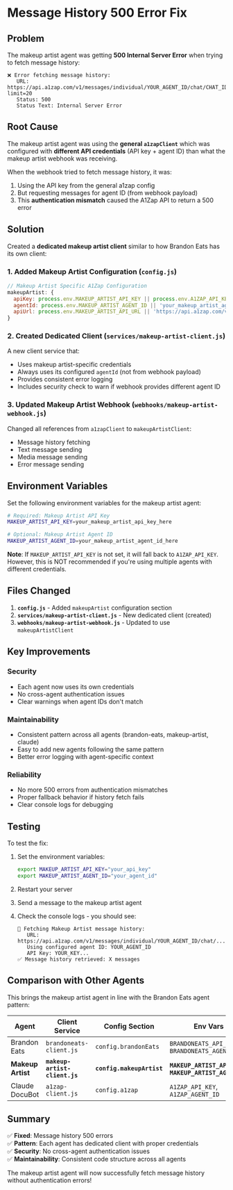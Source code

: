 # Message History 500 Error Fix

## Problem

The makeup artist agent was getting **500 Internal Server Error** when trying to fetch message history:

```
❌ Error fetching message history:
   URL: https://api.a1zap.com/v1/messages/individual/YOUR_AGENT_ID/chat/CHAT_ID?limit=20
   Status: 500
   Status Text: Internal Server Error
```

## Root Cause

The makeup artist agent was using the **general `a1zapClient`** which was configured with **different API credentials** (API key + agent ID) than what the makeup artist webhook was receiving.

When the webhook tried to fetch message history, it was:
1. Using the API key from the general a1zap config
2. But requesting messages for agent ID (from webhook payload)
3. This **authentication mismatch** caused the A1Zap API to return a 500 error

## Solution

Created a **dedicated makeup artist client** similar to how Brandon Eats has its own client:

### 1. Added Makeup Artist Configuration (`config.js`)

```javascript
// Makeup Artist Specific A1Zap Configuration
makeupArtist: {
  apiKey: process.env.MAKEUP_ARTIST_API_KEY || process.env.A1ZAP_API_KEY || 'your_makeup_artist_api_key_here',
  agentId: process.env.MAKEUP_ARTIST_AGENT_ID || 'your_makeup_artist_agent_id_here',
  apiUrl: process.env.MAKEUP_ARTIST_API_URL || 'https://api.a1zap.com/v1/messages/individual'
}
```

### 2. Created Dedicated Client (`services/makeup-artist-client.js`)

A new client service that:
- Uses makeup artist-specific credentials
- Always uses its configured `agentId` (not from webhook payload)
- Provides consistent error logging
- Includes security check to warn if webhook provides different agent ID

### 3. Updated Makeup Artist Webhook (`webhooks/makeup-artist-webhook.js`)

Changed all references from `a1zapClient` to `makeupArtistClient`:
- Message history fetching
- Text message sending  
- Media message sending
- Error message sending

## Environment Variables

Set the following environment variables for the makeup artist agent:

```bash
# Required: Makeup Artist API Key
MAKEUP_ARTIST_API_KEY=your_makeup_artist_api_key_here

# Optional: Makeup Artist Agent ID
MAKEUP_ARTIST_AGENT_ID=your_makeup_artist_agent_id_here
```

**Note**: If `MAKEUP_ARTIST_API_KEY` is not set, it will fall back to `A1ZAP_API_KEY`. However, this is NOT recommended if you're using multiple agents with different credentials.

## Files Changed

1. **`config.js`** - Added `makeupArtist` configuration section
2. **`services/makeup-artist-client.js`** - New dedicated client (created)
3. **`webhooks/makeup-artist-webhook.js`** - Updated to use `makeupArtistClient`

## Key Improvements

### Security
- Each agent now uses its own credentials
- No cross-agent authentication issues
- Clear warnings when agent IDs don't match

### Maintainability  
- Consistent pattern across all agents (brandon-eats, makeup-artist, claude)
- Easy to add new agents following the same pattern
- Better error logging with agent-specific context

### Reliability
- No more 500 errors from authentication mismatches
- Proper fallback behavior if history fetch fails
- Clear console logs for debugging

## Testing

To test the fix:

1. Set the environment variables:
   ```bash
   export MAKEUP_ARTIST_API_KEY="your_api_key"
   export MAKEUP_ARTIST_AGENT_ID="your_agent_id"
   ```

2. Restart your server

3. Send a message to the makeup artist agent

4. Check the console logs - you should see:
   ```
   📡 Fetching Makeup Artist message history:
      URL: https://api.a1zap.com/v1/messages/individual/YOUR_AGENT_ID/chat/...
      Using configured agent ID: YOUR_AGENT_ID
      API Key: YOUR_KEY...
   ✅ Message history retrieved: X messages
   ```

## Comparison with Other Agents

This brings the makeup artist agent in line with the Brandon Eats agent pattern:

| Agent | Client Service | Config Section | Env Vars |
|-------|---------------|----------------|----------|
| Brandon Eats | `brandoneats-client.js` | `config.brandonEats` | `BRANDONEATS_API_KEY`, `BRANDONEATS_AGENT_ID` |
| **Makeup Artist** | **`makeup-artist-client.js`** | **`config.makeupArtist`** | **`MAKEUP_ARTIST_API_KEY`**, **`MAKEUP_ARTIST_AGENT_ID`** |
| Claude DocuBot | `a1zap-client.js` | `config.a1zap` | `A1ZAP_API_KEY`, `A1ZAP_AGENT_ID` |

## Summary

✅ **Fixed**: Message history 500 errors  
✅ **Pattern**: Each agent has dedicated client with proper credentials  
✅ **Security**: No cross-agent authentication issues  
✅ **Maintainability**: Consistent code structure across all agents  

The makeup artist agent will now successfully fetch message history without authentication errors!

